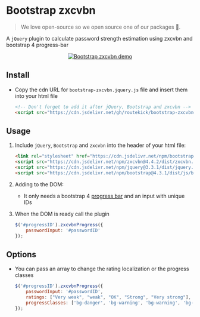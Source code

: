 # Bootstrap zxcvbn

> We love open-source so we open source one of our packages 🎉.

A `jQuery` plugin to calculate password strength estimation using zxcvbn and bootstrap 4 progress-bar

<p align="center"><a href="https://routekick.github.io/bootstrap-zxcvbn/" target="_blank" rel="noopener noreferrer"><img  src="https://user-images.githubusercontent.com/17254073/56864595-008d8e80-69cd-11e9-8924-fe7df3ce9d0f.gif" alt="Bootstrap zxcvbn demo"></a></p>

## Install

+ Copy the cdn URL for `bootstrap-zxcvbn.jquery.js` file and insert them into your html file

    ```html
    <!-- Don't forget to add it after jQuery, Bootstrap and zxcvbn -->
    <script src="https://cdn.jsdelivr.net/gh/routekick/bootstrap-zxcvbn@1.1.0/bootstrap-zxcvbn.jquery.js"></script>
    ```

## Usage

1. Include `jQuery`, `Bootstrap` and `zxcvbn` into the header of your html file:

    ```html
    <link rel="stylesheet" href="https://cdn.jsdelivr.net/npm/bootstrap@4.3.1/dist/css/bootstrap.min.css">
    <script src="https://cdn.jsdelivr.net/npm/zxcvbn@4.4.2/dist/zxcvbn.js"></script>
    <script src="https://cdn.jsdelivr.net/npm/jquery@3.3.1/dist/jquery.min.js"></script>
    <script src="https://cdn.jsdelivr.net/npm/bootstrap@4.3.1/dist/js/bootstrap.min.js"></script>
    ```

2. Adding to the DOM:
    + It only needs a bootstrap 4 [progress bar](https://getbootstrap.com/docs/4.3/components/progress/) and an input with unique IDs

3. When the DOM is ready call the plugin

    ```JavaScript
    $('#progressID').zxcvbnProgress({
        passwordInput: '#passwordID'
    });
    ```

## Options

+ You can pass an array to change the rating localization or the progress classes

    ```JavaScript
    $('#progressID').zxcvbnProgress({
        passwordInput: '#passwordID',
        ratings: ["Very weak", "weak", "OK", "Strong", "Very strong"],
        progressClasses: ['bg-danger', 'bg-warning', 'bg-warning', 'bg-success', 'bg-success']
    });
    ```

